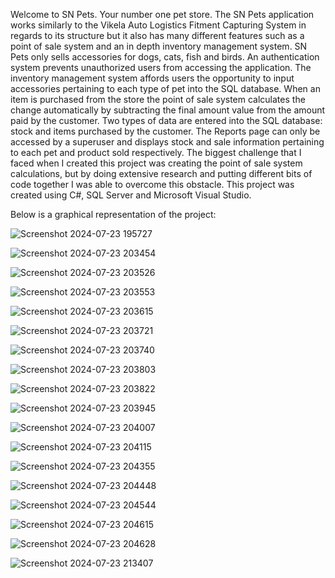 Welcome to SN Pets. Your number one pet store. The SN Pets application works similarly to the Vikela Auto Logistics Fitment Capturing System in regards to its structure but it also has many different features such as a point of sale system and an in depth inventory management system. SN Pets only sells accessories for dogs, cats, fish and birds.
An authentication system prevents unauthorized users from accessing the application. The inventory management system affords users the opportunity to input accessories pertaining to each type of pet into the SQL database. When an item is purchased from the store the point of sale system calculates the change automatically by subtracting the final amount value from the amount paid by the customer.
Two types of data are entered into the SQL database: stock and items purchased by the customer. The Reports page can only be accessed by a superuser and displays stock and sale information pertaining to each pet and product sold respectively.
The biggest challenge that I faced when I created this project was creating the point of sale system calculations, but by doing extensive research and putting different bits of code together I was able to overcome this obstacle. This project was created using C#, SQL Server and Microsoft Visual Studio.

Below is a graphical representation of the project:


![Screenshot 2024-07-23 195727](https://github.com/user-attachments/assets/0f464a3d-ad26-4024-b1c3-cff747899279)


![Screenshot 2024-07-23 203454](https://github.com/user-attachments/assets/bc4ae18b-452f-4140-bb89-53e38071bdc7)


![Screenshot 2024-07-23 203526](https://github.com/user-attachments/assets/a836dbfe-4aed-4282-ba0f-0125f02d63f9)


![Screenshot 2024-07-23 203553](https://github.com/user-attachments/assets/3eef5e84-a220-4ce2-b80c-1b089b4807c7)


![Screenshot 2024-07-23 203615](https://github.com/user-attachments/assets/8f15bacd-8bb3-46d0-a9e5-709a66841810)


![Screenshot 2024-07-23 203721](https://github.com/user-attachments/assets/2c82e62f-fd3e-4787-be09-4583c3a00ca7)


![Screenshot 2024-07-23 203740](https://github.com/user-attachments/assets/e95df973-90cc-4636-94bb-93174eaf5639)


![Screenshot 2024-07-23 203803](https://github.com/user-attachments/assets/db651247-899a-4fb3-bf5e-09e0f9516668)


![Screenshot 2024-07-23 203822](https://github.com/user-attachments/assets/0474cd49-9a4b-4616-afad-64e35a9921c5)


![Screenshot 2024-07-23 203945](https://github.com/user-attachments/assets/7bb56fe3-8ef2-4357-b879-f4e79e1886a4)


![Screenshot 2024-07-23 204007](https://github.com/user-attachments/assets/7583f92d-155d-45d2-a1f7-51556d740bd0)


![Screenshot 2024-07-23 204115](https://github.com/user-attachments/assets/3b0da86c-118a-4d04-b01b-c7b412122a6d)


![Screenshot 2024-07-23 204355](https://github.com/user-attachments/assets/4574b679-a542-4585-b371-8872908936a8)


![Screenshot 2024-07-23 204448](https://github.com/user-attachments/assets/5adea7a2-f454-4234-9142-f2b1f447e63d)


![Screenshot 2024-07-23 204544](https://github.com/user-attachments/assets/2dd275a7-b63c-436c-b707-dcfa2239527c)


![Screenshot 2024-07-23 204615](https://github.com/user-attachments/assets/ada19bd7-a09e-45c2-9ed7-e550df1a056e)


![Screenshot 2024-07-23 204628](https://github.com/user-attachments/assets/53d07a20-8135-43ee-8043-af9ad7a62af5)


![Screenshot 2024-07-23 213407](https://github.com/user-attachments/assets/d1c04a56-7f93-4ef5-bf4e-22c08214fd03)









